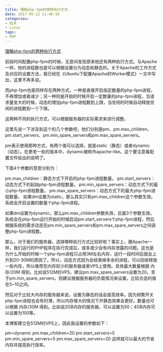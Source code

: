 ```yaml
---
title: 理解php-fpm的两种执行方式
date: 2017-05-12 11:40:10
categories:
- 技术
- Linux
tags:
- PHP
---
```


[理解php-fpm的两种执行方式](http://www.showerlee.com/archives/687)

前段时间配置php-fpm的时候，无意间发现原来他还有两种执行方式。与Apache一样，他的进程数也是可以根据设置分为动态和静态的。关于Apache的工作方式及对应的设置方法，我已经在《Ubuntu下配置Apache的Worker模式》一文中写出，这里不再多说。

而php-fpm也是同样存在两种方式，一种是直接开启指定数量的php-fpm进程，不再增加或者减少；另一种则是开始的时候开启一定数量的php-fpm进程，当请求量变大的时候，动态的增加php-fpm进程数到上限，当空闲的时候自动释放空闲的进程数到一个下限。

这两种不同的执行方式，可以根据服务器的实际需求来进行调整。

这里先说一下涉及到这个的几个参数吧，他们分别是pm、pm.max_children、pm.start_servers、pm.min_spare_servers和pm.max_spare_servers。

pm表示使用那种方式，有两个值可以选择，就是static（静态）或者dynamic（动态）。在更老一些的版本中，dynamic被称作apache-like。这个要注意看配置文件给出的说明了。

下面4个参数的意思分别为：

pm.max_children：静态方式下开启的php-fpm进程数量。
pm.start_servers：动态方式下的起始php-fpm进程数量。
pm.min_spare_servers：动态方式下的最小php-fpm进程数量。
pm.max_spare_servers：动态方式下的最大php-fpm进程数量。
如果dm设置为static，那么其实只有pm.max_children这个参数生效。系统会开启设置的数量个php-fpm进程。

如果dm设置为dynamic，那么pm.max_children参数失效，后面3个参数生效。系统会在php-fpm运行开始的时候启动pm.start_servers个php-fpm进程，然后根据系统的需求动态在pm.min_spare_servers和pm.max_spare_servers之间调整php-fpm进程数。

那么，对于我们的服务器，选择哪种执行方式比较好呢？事实上，跟Apache一样，我们运行的PHP程序在执行完成后，或多或少会有内存泄露的问题。这也是为什么开始的时候一个php-fpm进程只占用3M左右内存，运行一段时间后就会上升到20-30M的原因了。所以，动态方式因为会结束掉多余的进程，可以回收释放一些内存，所以推荐在内存较少的服务器或者VPS上使用。具体最大数量根据 内存/20M 得到。比如说512M的VPS，建议pm.max_spare_servers设置为20。至于pm.min_spare_servers，则建议根据服务器的负载情况来设置，比较合适的值在5~10之间。

然后对于比较大内存的服务器来说，设置为静态的话会提高效率。因为频繁开关php-fpm进程也会有时滞，所以内存够大的情况下开静态效果会更好。数量也可以根据 内存/30M 得到。比如说2GB内存的服务器，可以设置为50；4GB内存可以设置为100等。

本博客建立在512M的VPS上，因此我设置的参数如下：

pm=dynamic
pm.max_children=20
pm.start_servers=5
pm.min_spare_servers=5
pm.max_spare_servers=20
这样就可以最大的节省内存并提高执行效率。